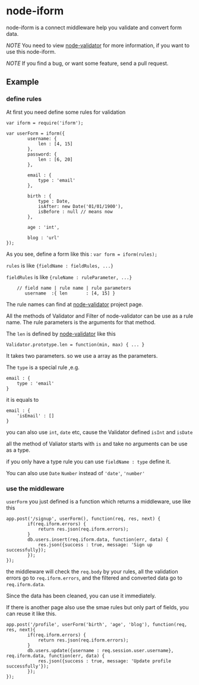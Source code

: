 node-iform
====

node-iform is a connect middleware help you validate and convert form data.


*NOTE* You need to view [node-validator](https://github.com/chriso/node-validator)
for more information, if you want to use this node-iform.

*NOTE* If you find a bug, or want some feature, send a pull request.

Example
----

### define rules

At first you need define some rules for validation

    var iform = require('iform');

    var userForm = iform({
            username: {
                len : [4, 15]
            },
            password: {
                len : [6, 20]
            },

            email : {
                type : 'email'
            },

            birth : {
                type : Date,
                isAfter: new Date('01/01/1900'),
                isBefore : null // means now
            },

            age : 'int',

            blog : 'url'
    });

As you see, define a form like this : `var form = iform(rules);`

`rules` is like `{fieldName : fieldRules, ...}`

`fieldRules` is like `{ruleName : ruleParameter, ...}`

        // field name | rule name | rule parameters
           username  :{ len       : [4, 15] }

The rule names can find at [node-validator](https://github.com/chriso/node-validator) project page.

All the methods of Validator and Filter of node-validator can be use as a rule name.
The rule parameters is the arguments for that method.

The `len` is defined by [node-validator](https://github.com/chriso/node-validator) like this

    Validator.prototype.len = function(min, max) { ... }

It takes two parameters. so we use a array as the parameters.

The `type` is a special rule ,e.g.

    email : {
        type : 'email'
    }

it is equals to

    email : {
        'isEmail' : []
    }

you can also use `int`, `date` etc, cause the Validator defined `isInt` and `isDate`

all the method of Valiator starts with `is` and take no arguments can be use as a type.

if you only have a type rule you can use `fieldName : type` define it.

You can also use `Date` `Number` instead of `'date'`, `'number'`

### use the middleware

`userForm` you just defined is a function which returns a middleware, use like this

    app.post('/signup', userForm(), function(req, res, next) {
            if(req.iform.errors) {
                return res.json(req.iform.errors);
            }
            db.users.insert(req.iform.data, function(err, data) {
                res.json({success : true, message: 'Sign up successfully});
            });
    });

the middleware will check the `req.body` by your rules, all the validation errors 
go to `req.iform.errors`, and the filtered and converted data go to `req.iform.data`.

Since the data has been cleaned, you can use it immediately.

If there is another page also use the smae rules but only part of fields,
you can reuse it like this.

    app.post('/profile', userForm('birth', 'age', 'blog'), function(req, res, next){
            if(req.iform.errors) {
                return res.json(req.iform.errors);
            }
            db.users.update({username : req.session.user.username}, req.iform.data, function(err, data) {
                res.json({success : true, message: 'Update profile successfully'});
            });
    });
